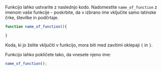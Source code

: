 Funkcijo lahko ustvarite z naslednjo kodo. Nadomestite `name_of_function` z imenom vaše funkcije - poskrbite, da v izbrano ime vključite samo latinske črke, številke in podčrtaje.

```javascript
function name_of_function(){

}
```

Koda, ki jo želite vključiti v funkcijo, mora biti med zavitimi oklepaji `{` in `}`.

Funkcijo lahko pokličete tako, da vnesete njeno ime:

```javascript
name_of_function();
```